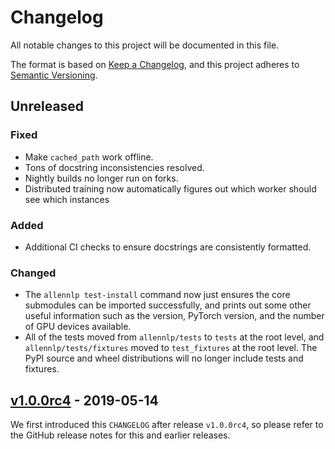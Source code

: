 # Changelog

All notable changes to this project will be documented in this file.

The format is based on [Keep a Changelog](https://keepachangelog.com/en/1.0.0/),
and this project adheres to [Semantic Versioning](https://semver.org/spec/v2.0.0.html).

## Unreleased

### Fixed

- Make `cached_path` work offline.
- Tons of docstring inconsistencies resolved.
- Nightly builds no longer run on forks.
- Distributed training now automatically figures out which worker should see which instances

### Added

- Additional CI checks to ensure docstrings are consistently formatted.

### Changed

- The `allennlp test-install` command now just ensures the core submodules can
be imported successfully, and prints out some other useful information such as the version, PyTorch version,
and the number of GPU devices available.
- All of the tests moved from `allennlp/tests` to `tests` at the root level, and
`allennlp/tests/fixtures` moved to `test_fixtures` at the root level. The PyPI source and wheel distributions will no longer include tests and fixtures.

## [v1.0.0rc4](https://github.com/allenai/allennlp/releases/tag/v1.0.0rc4) - 2019-05-14

We first introduced this `CHANGELOG` after release `v1.0.0rc4`, so please refer to the GitHub release
notes for this and earlier releases.
